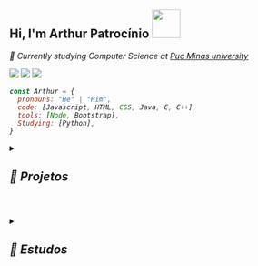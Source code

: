 <h2> Hi, I'm Arthur Patrocínio <img src="https://media.giphy.com/media/mGcNjsfWAjY5AEZNw6/giphy.gif" width="50"></h2>

<p><em>📖 Currently studying Computer Science at <a href="https://www.pucminas.br/unidade/coracao-eucaristico/ensino/graduacao/Paginas/Ciencia-da-Computacao.aspx">Puc Minas university</a> <em> <p>
  
<a href="https://www.linkedin.com/in/arthur-patrocinio-neves/" target="_blank" alt="LinkedIn">
  <img src="https://img.shields.io/badge/-Linkedin-191414?style=for-the-badge&amp;logo=Linkedin&amp;logoColor=1e7ad7&amp;link=https:https://www.linkedin.com/in/arthur-patrocinio-neves/"></a>

  <a href="mailto:patrocinio.n.arthur@gmail.com" target="_blank" alt="Gmail">
  <img src= "https://img.shields.io/badge/-Gmail-191414?style=for-the-badge&amp;logo=Gmail&amp;logoColor=d71e34&amp;link=mailto:patrocinio.n.arthur@gmail.com"></a>

 <a href="https://www.instagram.com/arthur.p.neves/" target="_blank" alt="Gmail">
  <img src= "https://img.shields.io/badge/Instagram-191414?style=for-the-badge&logo=instagram&logoColor=white"></a>


```javascript
const Arthur = {
  pronouns: "He" | "Him",
  code: [Javascript, HTML, CSS, Java, C, C++],
  tools: [Node, Bootstrap],
  Studying: [Python],
}
```

<details><summary><h2>👾 Projetos</h2></summary>

  - [MoodMonitor](https://github.com/ArthurPNeves/MoodMonitor) - Aplicativo em Flutter de Diário de Sentimentos
  - [Ajudinha](https://github.com/ArthurPNeves/Ajudinha-TIAW-master.git) - Site com objetivo a ajudar idosos com tecnologia
  - [Last-Stand](https://github.com/ArthurPNeves/Last-Stand.git) - Jogo Shot'em up
</details>
  <h1></h1>
<details><summary><h2>📝 Estudos</h2></summary>
  

  - [Estudos Faculdade](https://github.com/ArthurPNeves/Estudos)
 

  
</details>

